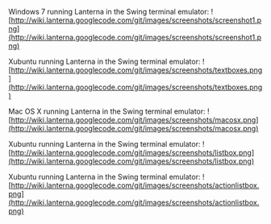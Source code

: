 Windows 7 running Lanterna in the Swing terminal emulator:
![http://wiki.lanterna.googlecode.com/git/images/screenshots/screenshot1.png](http://wiki.lanterna.googlecode.com/git/images/screenshots/screenshot1.png)

Xubuntu running Lanterna in the Swing terminal emulator:
![http://wiki.lanterna.googlecode.com/git/images/screenshots/textboxes.png](http://wiki.lanterna.googlecode.com/git/images/screenshots/textboxes.png)

Mac OS X running Lanterna in the Swing terminal emulator:
![http://wiki.lanterna.googlecode.com/git/images/screenshots/macosx.png](http://wiki.lanterna.googlecode.com/git/images/screenshots/macosx.png)

Xubuntu running Lanterna in the Swing terminal emulator:
![http://wiki.lanterna.googlecode.com/git/images/screenshots/listbox.png](http://wiki.lanterna.googlecode.com/git/images/screenshots/listbox.png)

Xubuntu running Lanterna in the Swing terminal emulator:
![http://wiki.lanterna.googlecode.com/git/images/screenshots/actionlistbox.png](http://wiki.lanterna.googlecode.com/git/images/screenshots/actionlistbox.png)